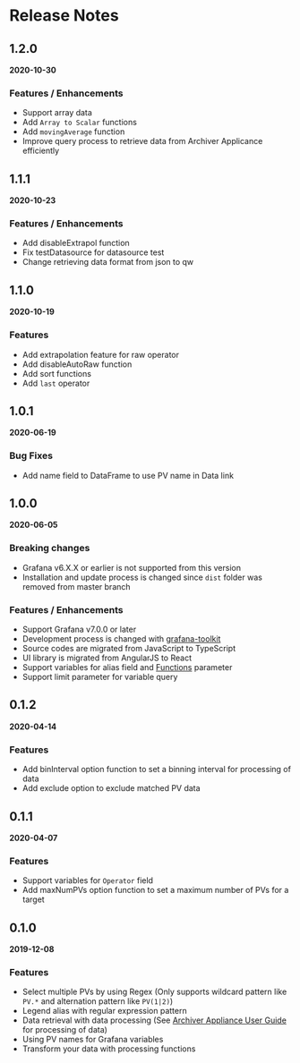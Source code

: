 # Release Notes
## 1.2.0

**2020-10-30**

### Features / Enhancements
- Support array data 
- Add `Array to Scalar` functions
- Add `movingAverage` function
- Improve query process to retrieve data from Archiver Applicance efficiently

## 1.1.1

**2020-10-23**

### Features / Enhancements
- Add disableExtrapol function
- Fix testDatasource for datasource test
- Change retrieving data format from json to qw

## 1.1.0

**2020-10-19**

### Features
- Add extrapolation feature for raw operator
- Add disableAutoRaw function
- Add sort functions
- Add `last` operator

## 1.0.1

**2020-06-19**

### Bug Fixes
- Add name field to DataFrame to use PV name in Data link

## 1.0.0

**2020-06-05**

### Breaking changes
- Grafana v6.X.X or earlier is not supported from this version
- Installation and update process is changed since `dist` folder was removed from master branch

### Features / Enhancements
- Support Grafana v7.0.0 or later
- Development process is changed with [grafana-toolkit](https://github.com/grafana/grafana/tree/master/packages/grafana-toolkit)
- Source codes are migrated from JavaScript to TypeScript
- UI library is migrated from AngularJS to React
- Support variables for alias field and [Functions](functions) parameter
- Support limit parameter for variable query

## 0.1.2

**2020-04-14**

### Features
- Add binInterval option function to set a binning interval for processing of data
- Add exclude option to exclude matched PV data

## 0.1.1

**2020-04-07**

### Features
- Support variables for `Operator` field
- Add maxNumPVs option function to set a maximum number of PVs for a target

## 0.1.0

**2019-12-08**

### Features
- Select multiple PVs by using Regex (Only supports wildcard pattern like `PV.*` and alternation pattern like `PV(1|2)`)
- Legend alias with regular expression pattern
- Data retrieval with data processing (See [Archiver Appliance User Guide](https://slacmshankar.github.io/epicsarchiver_docs/userguide.htm) for processing of data)
- Using PV names for Grafana variables
- Transform your data with processing functions
